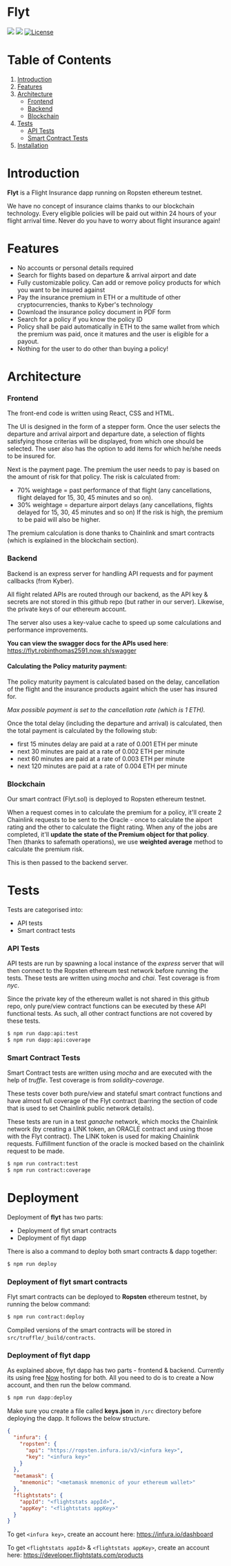 # Flyt
![](https://img.shields.io/badge/nodejs-12.04-blue.svg)
![](https://img.shields.io/badge/solidity-0.5.8-red)
[![License](https://img.shields.io/badge/license-MIT-green.svg)](https://opensource.org/licenses/MIT)

# Table of Contents
1. [Introduction](#introduction)
2. [Features](#features)
3. [Architecture](#architecture)
    - [Frontend](#frontend)
    - [Backend](#backend)
    - [Blockchain](#blockchain)
4. [Tests](#tests)
    - [API Tests](#api-tests)
    - [Smart Contract Tests](#smart-contract-tests)
5. [Installation](#installation)

# Introduction
**Flyt** is a Flight Insurance dapp running on Ropsten ethereum testnet.

We have no concept of insurance claims thanks to our blockchain technology. Every eligible policies will be paid out within 24 hours of your flight arrival time. Never do you have to worry about flight insurance again!

# Features
* No accounts or personal details required
* Search for flights based on departure & arrival airport and date
* Fully customizable policy. Can add or remove policy products for which you want to be insured against
* Pay the insurance premium in ETH or a multitude of other cryptocurrencies, thanks to Kyber's technology
* Download the insurance policy document in PDF form
* Search for a policy if you know the policy ID
* Policy shall be paid automatically in ETH to the same wallet from which the premium was paid, once it matures and the user is eligible for a payout.
* Nothing for the user to do other than buying a policy!

# Architecture

### Frontend
The front-end code is written using React, CSS and HTML.

The UI is designed in the form of a stepper form. Once the user selects the departure and arrival airport and departure date, a selection of flights satisfying those criterias will be displayed, from which one should be selected. The user also has the option to add items for which he/she needs to be insured for.

Next is the payment page. The premium the user needs to pay is based on the amount of risk for that policy. The risk is calculated from:
- 70% weightage = past performance of that flight (any cancellations, flight delayed for 15, 30, 45 minutes and so on).
- 30% weightage = departure airport delays (any cancellations, flights delayed for 15, 30, 45 minutes and so on)
If the risk is high, the premium to be paid will also be higher.

The premium calculation is done thanks to Chainlink and smart contracts (which is explained in the blockchain section).

### Backend
Backend is an express server for handling API requests and for payment callbacks (from Kyber).

All flight related APIs are routed through our backend, as the API key & secrets are not stored in this github repo (but rather in our server). Likewise, the private keys of our ethereum account.

The server also uses a key-value cache to speed up some calculations and performance improvements.

**You can view the swagger docs for the APIs used here**: https://flyt.robinthomas2591.now.sh/swagger

#### Calculating the Policy maturity payment:
The policy maturity payment is calculated based on the delay, cancellation of the flight and the insurance products againt which the user has insured for.

*Max possible payment is set to the cancellation rate (which is 1 ETH).*

Once the total delay (including the departure and arrival) is calculated, then the total payment is calculated by the following stub:
- first 15 minutes delay are paid at a rate of 0.001 ETH per minute
- next 30 minutes are paid at a rate of 0.002 ETH per minute
- next 60 minutes are paid at a rate of 0.003 ETH per minute
- next 120 minutes are paid at a rate of 0.004 ETH per minute

### Blockchain
Our smart contract (Flyt.sol) is deployed to Ropsten ethereum testnet.

When a request comes in to calculate the premium for a policy, it'll create 2 Chainlink requests to be sent to the Oracle - once to calculate the aiport rating and the other to calculate the flight rating. When any of the jobs are completed, it'll **update the state of the Premium object for that policy**. Then (thanks to safemath operations), we use **weighted average** method to calculate the premium risk.

This is then passed to the backend server.

# Tests
Tests are categorised into:
- API tests
- Smart contract tests

### API Tests
API tests are run by spawning a local instance of the *express* server that will then connect to the Ropsten ethereum test network before running the tests. These tests are written using *mocha* and *chai*. Test coverage is from *nyc*.

Since the private key of the ethereum wallet is not shared in this github repo, only pure/view contract functions can be executed by these API functional tests. As such, all other contract functions are not covered by these tests.

```sh
$ npm run dapp:api:test
$ npm run dapp:api:coverage
```

### Smart Contract Tests
Smart Contract tests are written using *mocha* and are executed with the help of *truffle*. Test coverage is from *solidity-coverage*.

These tests cover both pure/view and stateful smart contract functions and have almost full coverage of the Flyt contract (barring the section of code that is used to set Chainlink public network details).

These tests are run in a test *ganache* network, which mocks the Chainlink network (by creating a LINK token, an ORACLE contract and using those with the Flyt contract). The LINK token is used for making Chainlink requests. Fulfillment function of the oracle is mocked based on the chainlink request to be made.

```sh
$ npm run contract:test
$ npm run contract:coverage
```

# Deployment
Deployment of **flyt** has two parts:
- Deployment of flyt smart contracts
- Deployment of flyt dapp

There is also a command to deploy both smart contracts & dapp together:

```sh
$ npm run deploy
```

### Deployment of flyt smart contracts
Flyt smart contracts can be deployed to **Ropsten** ethereum testnet, by running the below command:

```sh
$ npm run contract:deploy
```

Compiled versions of the smart contracts will be stored in `src/truffle/_build/contracts`.

### Deployment of flyt dapp
As explained above, flyt dapp has two parts - frontend & backend. Currently its using free [Now](https://zeit.co/) hosting for both. All you need to do is to create a Now account, and then run the below command.

```sh
$ npm run dapp:deploy
```

Make sure you create a file called **keys.json** in `/src` directory before deploying the dapp. It follows the below structure.
```json
{
  "infura": {
    "ropsten": {
      "api": "https://ropsten.infura.io/v3/<infura key>",
      "key": "<infura key>"
    }
  },
  "metamask": {
    "mnemonic": "<metamask mnemonic of your ethereum wallet>"
  },
  "flightstats": {
    "appId": "<flightstats appId>",
    "appKey": "<flightstats appKey>"
  }
}
```

To get `<infura key>`, create an account here: https://infura.io/dashboard

To get `<flightstats appId>` & `<flightstats appKey>`, create an account here: https://developer.flightstats.com/products
